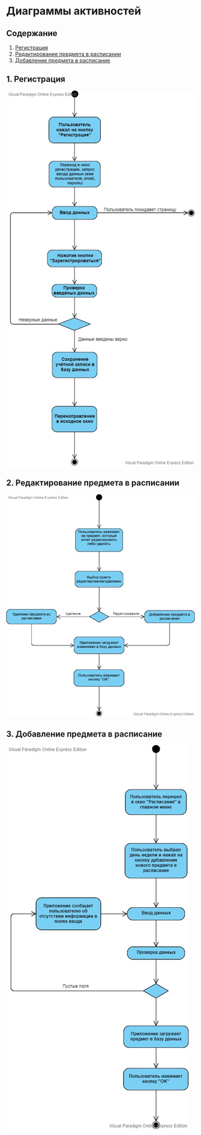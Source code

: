 # Диаграммы активностей

## Содержание 
1. [Регистрация](#register) 
2. [Редактирование предмета в расписании](#edit) 
3. [Добавление предмета в расписание](#add) 

<a name="register"> 

## 1. Регистрация

![Регистрация](../Activity/diagrams/Register_diagram.jpg)

<a name="edit"> 

## 2. Редактирование предмета в расписании

![Редактирование предмета в расписании](../Activity/diagrams/edit_item_diagram.jpg)

<a name="add"> 

## 3. Добавление предмета в расписание

![Добавление предмета в расписание](../Activity/diagrams/add_item_diagram.jpg)